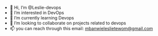 - 👋 Hi, I’m @Leslie-devops
- 👀 I’m interested in DevOps
- 🌱 I’m currently learning Devops
- 💞️ I’m looking to collaborate on projects related to devops
- 📫 you can reach through this email: mbanwieleslietewom@gmail.com

<!---
Leslie-devops/Leslie-devops is a ✨ special ✨ repository because its `README.md` (this file) appears on your GitHub profile.
You can click the Preview link to take a look at your changes.
--->
